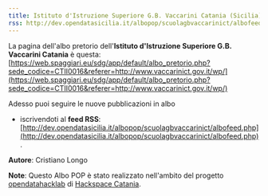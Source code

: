 ```yaml
---
title: Istituto d'Istruzione Superiore G.B. Vaccarini Catania (Sicilia)
rss: http://dev.opendatasicilia.it/albopop/scuolagbvaccarinict/albofeed.php
---
```


La pagina dell'albo pretorio dell'**Istituto d'Istruzione Superiore G.B. Vaccarini Catania** è questa: [https://web.spaggiari.eu/sdg/app/default/albo_pretorio.php?sede_codice=CTII0016&referer=http://www.vaccarinict.gov.it/wp/](https://web.spaggiari.eu/sdg/app/default/albo_pretorio.php?sede_codice=CTII0016&referer=http://www.vaccarinict.gov.it/wp/)

Adesso puoi seguire le nuove pubblicazioni in albo


* iscrivendoti al **feed RSS**: [http://dev.opendatasicilia.it/albopop/scuolagbvaccarinict/albofeed.php](http://dev.opendatasicilia.it/albopop/scuolagbvaccarinict/albofeed.php).

**Autore**: Cristiano Longo

**Note**: Questo Albo POP è stato realizzato nell'ambito del progetto
[opendatahacklab](http://opendatahacklab.org) di [Hackspace Catania](http://hackspacecatania.it). 